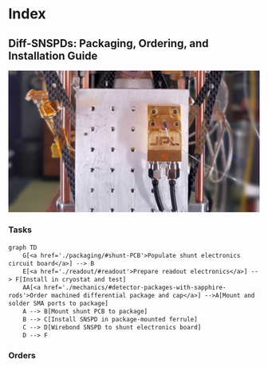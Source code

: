 # Index

<h2>Diff-SNSPDs: Packaging, Ordering, and Installation Guide</h2>


![snspd_hero](./attachments/diff_snspd_hero.jpg)


### Tasks
```mermaid
graph TD
    G[<a href='./packaging/#shunt-PCB'>Populate shunt electronics circuit board</a>] --> B
    E[<a href='./readout/#readout'>Prepare readout electronics</a>] --> F[Install in cryostat and test]
    AA[<a href='./mechanics/#detector-packages-with-sapphire-rods'>Order machined differential package and cap</a>] -->A[Mount and solder SMA ports to package]
    A --> B[Mount shunt PCB to package]
    B --> C[Install SNSPD in package-mounted ferrule]
    C --> D[Wirebond SNSPD to shunt electronics board]
    D --> F
```

### Orders




